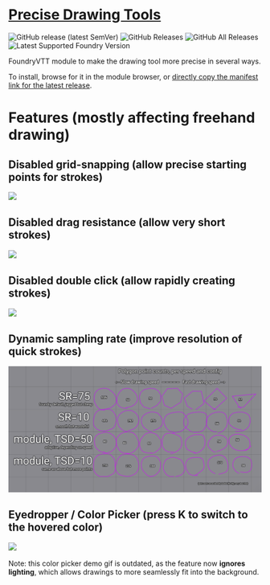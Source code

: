 # [Precise Drawing Tools](https://foundryvtt.com/packages/precise-drawing-tools/)

![GitHub release (latest SemVer)](https://img.shields.io/github/v/release/shemetz/precise-drawing-tools?style=for-the-badge)
![GitHub Releases](https://img.shields.io/github/downloads/shemetz/precise-drawing-tools/latest/total?style=for-the-badge)
![GitHub All Releases](https://img.shields.io/github/downloads/shemetz/precise-drawing-tools/total?style=for-the-badge&label=Downloads+total)  
![Latest Supported Foundry Version](https://img.shields.io/endpoint?url=https://foundryshields.com/version?url=https://github.com/shemetz/precise-drawing-tools/raw/master/module.json)

FoundryVTT module to make the drawing tool more precise in several ways.

To install, browse for it in the module browser,
or [directly copy the manifest link for the latest release](https://github.com/shemetz/precise-drawing-tools/releases/latest/download/module.json).

# Features (mostly affecting freehand drawing)

## Disabled grid-snapping (allow precise starting points for strokes)

![](metadata/demo_grid_snapping.gif)

## Disabled drag resistance (allow very short strokes)

![](metadata/demo_drag_resistance.gif)

## Disabled double click (allow rapidly creating strokes)

![](metadata/demo_double_click.gif)

## Dynamic sampling rate (improve resolution of quick strokes)

![](metadata/screenshot_dynamic_sampling_rate.png)

## Eyedropper / Color Picker (press K to switch to the hovered color)

![](metadata/demo_eyedropper.gif)

Note: this color picker demo gif is outdated, as the feature now **ignores lighting**, which
allows drawings to more seamlessly fit into the background.